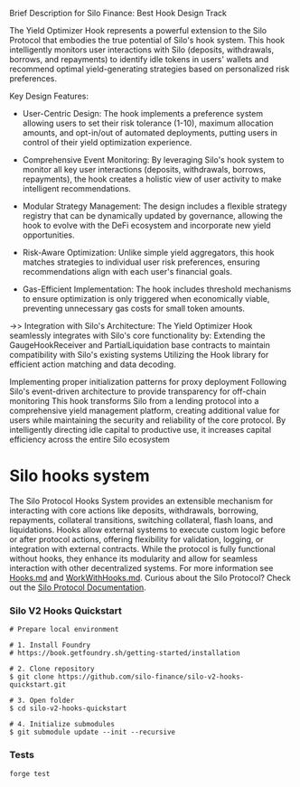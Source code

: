 Brief Description for Silo Finance: Best Hook Design Track

The Yield Optimizer Hook represents a powerful extension to the Silo Protocol that embodies the true potential of Silo's hook system. This hook intelligently monitors user interactions with Silo (deposits, withdrawals, borrows, and repayments) to identify idle tokens in users' wallets and recommend optimal yield-generating strategies based on personalized risk preferences.

Key Design Features:

- User-Centric Design: The hook implements a preference system allowing users to set their risk tolerance (1-10), maximum allocation amounts, and opt-in/out of automated deployments, putting users in control of their yield optimization experience.
  
- Comprehensive Event Monitoring: By leveraging Silo's hook system to monitor all key user interactions (deposits, withdrawals, borrows, repayments), the hook creates a holistic view of user activity to make intelligent recommendations.
  
- Modular Strategy Management: The design includes a flexible strategy registry that can be dynamically updated by governance, allowing the hook to evolve with the DeFi ecosystem and incorporate new yield opportunities.

 - Risk-Aware Optimization: Unlike simple yield aggregators, this hook matches strategies to individual user risk preferences, ensuring recommendations align with each user's financial goals.
   
- Gas-Efficient Implementation: The hook includes threshold mechanisms to ensure optimization is only triggered when economically viable, preventing unnecessary gas costs for small token amounts.

 
->> Integration with Silo's Architecture:
The Yield Optimizer Hook seamlessly integrates with Silo's core functionality by:
Extending the GaugeHookReceiver and PartialLiquidation base contracts to maintain compatibility with Silo's existing systems
Utilizing the Hook library for efficient action matching and data decoding.

Implementing proper initialization patterns for proxy deployment
Following Silo's event-driven architecture to provide transparency for off-chain monitoring
This hook transforms Silo from a lending protocol into a comprehensive yield management platform, creating additional value for users while maintaining the security and reliability of the core protocol. By intelligently directing idle capital to productive use, it increases capital efficiency across the entire Silo ecosystem



# Silo hooks system
The Silo Protocol Hooks System provides an extensible mechanism for interacting with core actions like deposits, withdrawals, borrowing, repayments, collateral transitions, switching collateral, flash loans, and liquidations. Hooks allow external systems to execute custom logic before or after protocol actions, offering flexibility for validation, logging, or integration with external contracts. While the protocol is fully functional without hooks, they enhance its modularity and allow for seamless interaction with other decentralized systems. For more information see [Hooks.md](https://github.com/silo-finance/silo-contracts-v2/blob/develop/silo-core/docs/Hooks.md) and [WorkWithHooks.md](./WorkWithHooks.md). Curious about the Silo Protocol? Check out the [Silo Protocol Documentation](https://docs.silo.finance/).

### Silo V2 Hooks Quickstart

```shell
# Prepare local environment

# 1. Install Foundry 
# https://book.getfoundry.sh/getting-started/installation

# 2. Clone repository
$ git clone https://github.com/silo-finance/silo-v2-hooks-quickstart.git

# 3. Open folder
$ cd silo-v2-hooks-quickstart

# 4. Initialize submodules
$ git submodule update --init --recursive
```

### Tests
```shell
forge test
```
